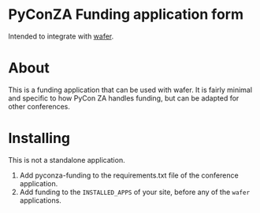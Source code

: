 # PyConZA Funding application form

Intended to integrate with [wafer](https://github.com/CTPUG/wafer).

# About

This is a funding application that can be used with wafer. It is fairly minimal
and specific to how PyCon ZA handles funding, but can be adapted for other
conferences.

# Installing

This is not a standalone application.

1. Add pyconza-funding to the requirements.txt file of the conference application.
1. Add funding to the `INSTALLED_APPS` of your site, before any of the `wafer` applications.
